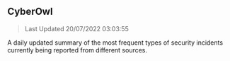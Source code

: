 ## CyberOwl 
> Last Updated 20/07/2022 03:03:55 


A daily updated summary of the most frequent types of security incidents currently being reported from different sources.

